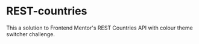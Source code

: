 # REST-countries
This a solution to Frontend Mentor's REST Countries API with colour theme switcher challenge.
